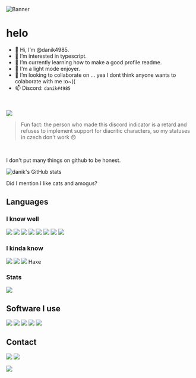 ![Banner](https://cdn.discordapp.com/attachments/733703994018496564/863037421944176650/github_banner.jpg)

# helo

- 👋 Hi, I’m @danik4985.
- 👀 I’m interested in typescript.
- 🌱 I’m currently learning how to make a good profile readme.
- 🔅 I'm a light mode enjoyer.
- 💞️ I’m looking to collaborate on ... yea I dont think anyone wants to colaborate with me :o~((
- 📫 Discord: `danik#4985`

<br>

[![](https://discord.c99.nl/widget/theme-2/677216269271040041.png)](https://discord.com/users/677216269271040041)

> Fun fact: the person who made this discord indicator is a retard and refuses to implement support for diacritic characters, so my statuses in czech don't work :angry:
<br>

I don't put many things on github to be honest.

![danik's GitHub stats](https://github-readme-stats.vercel.app/api?username=danik4985&show_icons=true&theme=onedark&count_private=true)

Did I mention I like cats and amogus? 

## Languages

### I know well
![](https://img.shields.io/badge/HTML-239120?style=for-the-badge&logo=html5&logoColor=white)
![](https://img.shields.io/badge/CSS-239120?&style=for-the-badge&logo=css3&logoColor=white)
![](https://img.shields.io/badge/JavaScript-323330?style=for-the-badge&logo=javascript&logoColor=F7DF1E)
![](https://img.shields.io/badge/TypeScript-007ACC?style=for-the-badge&logo=typescript&logoColor=white)
![](https://img.shields.io/badge/Shell_Script-121011?style=for-the-badge&logo=gnu-bash&logoColor=white)
![](https://img.shields.io/badge/json-5E5C5C?style=for-the-badge&logo=json&logoColor=white)
![](https://img.shields.io/badge/Markdown-000000?style=for-the-badge&logo=markdown&logoColor=white)
![](https://img.shields.io/badge/Java-ED8B00?style=for-the-badge&logo=java&logoColor=white)

### I kinda know
![](https://img.shields.io/badge/PHP-777BB4?style=for-the-badge&logo=php&logoColor=white)
![](https://img.shields.io/badge/Kotlin-0095D5?&style=for-the-badge&logo=kotlin&logoColor=white)
![](https://img.shields.io/badge/Rust-black?style=for-the-badge&logo=rust&logoColor=#E57324)
Haxe

### Stats
![](https://github-readme-stats.vercel.app/api/top-langs/?username=danik4985)

## Software I use
[![](https://img.shields.io/badge/Visual_Studio_Code-0078D4?style=for-the-badge&logo=visual%20studio%20code&logoColor=white)](https://code.visualstudio.com/)
[![](https://img.shields.io/badge/IntelliJIDEA-000000.svg?style=for-the-badge&logo=intellij-idea&logoColor=white)](https://www.jetbrains.com/idea/)
[![](https://img.shields.io/badge/gimp-5C5543?style=for-the-badge&logo=gimp&logoColor=white)](https://www.gimp.org/)
[![](https://img.shields.io/badge/Firefox_Browser-FF7139?style=for-the-badge&logo=Firefox-Browser&logoColor=white)](https://www.mozilla.org/en-GB/firefox/)
[![](https://img.shields.io/badge/Ubuntu-E95420?style=for-the-badge&logo=ubuntu&logoColor=white)](https://ubuntu.com/)

## Contact
[![](https://img.shields.io/badge/Discord-7289DA?style=for-the-badge&logo=discord&logoColor=white)](https://discord.com/users/677216269271040041)
[![](https://img.shields.io/badge/Telegram-2CA5E0?style=for-the-badge&logo=telegram&logoColor=white)](https://t.me/danik4985)

<!---
danik4985/danik4985 is a ✨ special ✨ repository because its `README.md` (this file) appears on your GitHub profile.
You can click the Preview link to take a look at your changes.
--->

![](https://hit.yhype.me/github/profile?user_id=82022495)
